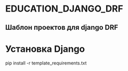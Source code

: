 # EDUCATION_DJANGO_DRF
## Шаблон проектов для django DRF

# Установка Django
pip install -r template_requirements.txt
